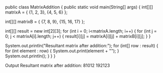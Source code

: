 public class MatrixAddition {
public static void main(String[] args) {
int[][] matrixA = {
{1, 2, 3},
{4, 5, 6}
};

int[][] matrixB = {
{7, 8, 9},
{15, 16, 17}
};

int[][] result = new int[2][3];
for (int i = 0; i<matrixA.length; i++) {
for (int j = 0; j < matrixA[i].length; j++) {
result[i][j] = matrixA[i][j] + matrixB[i][j];
}
}

System.out.println("Resultant matrix after addition:");
for (int[] row : result) {
for (int element : row) {
System.out.print(element + "");
}
System.out.println();
}
}
}

Output
Resultant matrix after addition:
81012
192123


